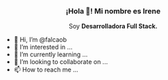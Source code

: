 <p>
   <h3 align="center">¡Hola 👋! Mi nombre es Irene </h3>
</p>

<p align="center">Soy <strong>Desarrolladora Full Stack.</strong>



- 👋 Hi, I’m @falcaob
- 👀 I’m interested in ...
- 🌱 I’m currently learning ...
- 💞️ I’m looking to collaborate on ...
- 📫 How to reach me ...


